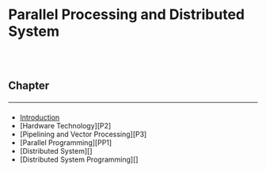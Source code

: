 <!--markdown practice-->
# Parallel Processing and Distributed System


## </br></br>Chapter<hr/>

- [Introduction][P1]
- [Hardware Technology][P2]
- [Pipelining and Vector Processing][P3]
- [Parallel Programming][PP1]
- [Distributed System][]
- [Distributed System Programming][]





<!--Links-->
[P1]: https://github.com/HasanTarik-REC/Note-Collections/blob/PartFourOddSemester/Parallel%20Processing%20and%20Distributed%20System/2018-2019/Introduction.md
<!--End-->
